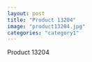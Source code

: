 ```yaml
---
layout: post
title: "Product 13204"
image: "product13204.jpg"
categories: "category1"
---
```

Product 13204
